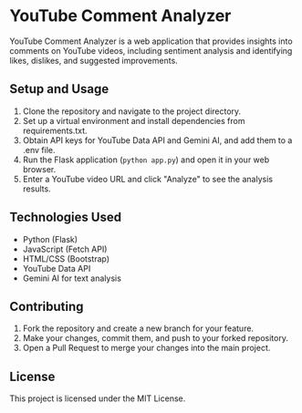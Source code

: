 # YouTube Comment Analyzer

YouTube Comment Analyzer is a web application that provides insights into comments on YouTube videos, including sentiment analysis and identifying likes, dislikes, 
and suggested improvements.

## Setup and Usage

1. Clone the repository and navigate to the project directory.
2. Set up a virtual environment and install dependencies from requirements.txt.
3. Obtain API keys for YouTube Data API and Gemini AI, and add them to a .env file.
4. Run the Flask application (`python app.py`) and open it in your web browser.
5. Enter a YouTube video URL and click "Analyze" to see the analysis results.

## Technologies Used

- Python (Flask)
- JavaScript (Fetch API)
- HTML/CSS (Bootstrap)
- YouTube Data API
- Gemini AI for text analysis

## Contributing

1. Fork the repository and create a new branch for your feature.
2. Make your changes, commit them, and push to your forked repository.
3. Open a Pull Request to merge your changes into the main project.

## License

This project is licensed under the MIT License.
